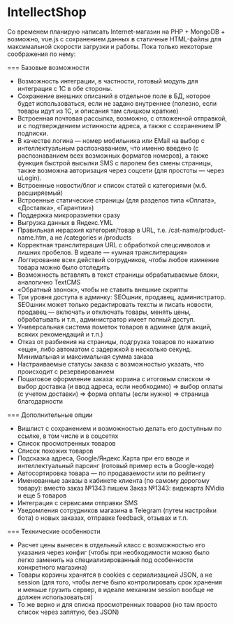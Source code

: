 # IntellectShop
Со временем планирую написать Internet-магазин на PHP + MongoDB + возможно, vue.js с сохранением данных в статичные HTML-файлы для максимальной скорости загрузки и работы. 
Пока только некоторые соображения по нему:

=== Базовые возможности

* Возможность интеграции, в частности, готовый модуль для интеграция с 1С в обе стороны. 
* Сохранение внешних описаний в отдельное поле в БД, которое будет использоваться, если не задано внутреннее (полезно, если товары идут из 1С, и описания там слишком краткие)
* Встроенная почтовая рассылка, возможно, с отложенной отправкой, и с подтверждением истинности адреса, а также с сохранением IP подписки. 
* В качестве логина — номер мобильника или EMail на выбор с интеллектуальным распознаванием, что именно введено (с распознаванием всех возможных форматов номеров), а также функция быстрой высылки SMS с паролем без смены страницы, также возможна авторизация через соцсети (для простоты — через uLogin). 
* Встроенные новости/блог и список статей с категориями (м.б. расширяемый)
* Встроенные статические страницы (для разделов типа «Оплата», «Доставка», «Гарантии»)
* Поддержка микроразметки сразу
* Выгрузка данных в Яндекс.YML 
* Правильная иерархия категория/товар в URL, т.е. /cat-name/product-name.htm, а не /categories и /products
* Корректная транслитерация URL с обработкой спецсимволов и лишних пробелов. В идеале — «умная транслитерация»
* Логгирование всех действий сотрудников, чтобы любое измнение товара можно было отследить
* Возможность вставлять в текст страницы обрабатываемые блоки, аналогично TextCMS
* «Обратный звонок», чтобы не ставить внешние скрипты
* Три уровня доступа в админку: SEOшник, продавец, администратор. SEOшник может только редактировать тексты и писать новости, продавец — включать и отключать товары, менять цены, обрабатывать и т.п., администратор имеет полный доступ. 
* Универсальная система пометок товаров в админке (для акций, всяких рекомендаций и т.п.) 
* Отказ от разбиения на страницы, подгрузка товаров по нажатию «еще», либо автоматом с задержкой в несколько секунд. 
Минимальная и максимальная сумма заказа 
* Настраиваемые статусы заказа с возможностью указать, что происходит с резервированием 
* Пошаговое оформление заказа: корзина с итоговым списком => выбор доставка (и ввод адреса, если необходимо) => выбор оплаты (с учетом доставки) => форма оплаты (если нужно) => страница благодарности
 
=== Дополнительные опции

* Вишлист  с сохранением и возможностью делать его доступным по ссылке, в том числе и в соцсетях 
* Список просмотренных товаров 
* Список похожих товаров 
* Подсказка адреса, Google/Яндекс.Карта при его вводе и интеллектуальный парсинг (готовый пример есть в Google-коде)
* Автосортировка товара — по продаваемости или по рейтингу
* Именованные заказы в кабинете клиента (по самому дорогому товару): вместо заказ №1343 пишем Заказ №1343: видекарта NVidia и еще 5 товаров
* Интеграция с сервисами отправки SMS
* Уведомления сотрудников магазина в Telegram (путем настройки бота) о новых заказах, отправке feedback, отзывах и т.п.

=== Технические особенности

* Расчет цены вынесен в отдельный класс с возможностью его указания через конфиг (чтобы при необходимости можно было легко заменить на специализированный под особенности конкретного магазина)
* Товары корзины хранятся в cookies с сериализацией JSON, а не session (для того, чтобы легче было контролировать срок хранения и меньше грузить сервер, в идеале механизм session вообще не должен использоваться)
* То же верно и для списка просмотренных товаров (но там просто список через запятую, без JSON)


